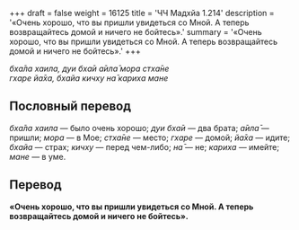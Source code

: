 +++
draft = false
weight = 16125
title = 'ЧЧ Мадхйа 1.214'
description = '«Очень хорошо, что вы пришли увидеться со Мной. А теперь возвращайтесь домой и ничего не бойтесь».'
summary = '«Очень хорошо, что вы пришли увидеться со Мной. А теперь возвращайтесь домой и ничего не бойтесь».'
+++

_бха̄ла хаила, дуи бха̄и а̄ила̄ мора стха̄не  
гхаре йа̄ха, бхайа кичху на̄ кариха мане_

## Пословный перевод

_бха̄ла_ _хаила_ — было очень хорошо; _дуи_ _бха̄и_ — два брата; _а̄ила̄_ — пришли; _мора_ — в Мое; _стха̄не_ — место; _гхаре_ — домой; _йа̄ха_ — идите; _бхайа_ — страх; _кичху_ — перед чем-либо; _на̄_ — не; _кариха_ — имейте; _мане_ — в уме.

## Перевод

**«Очень хорошо, что вы пришли увидеться со Мной. А теперь возвращайтесь домой и ничего не бойтесь».**
